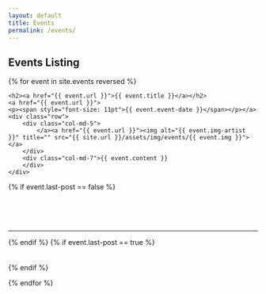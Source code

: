 ```yaml
---
layout: default
title: Events
permalink: /events/
---
```


<div class="jumbotron" style="margin-bottom: 0px; padding-bottom: 0px;">
	<h2>Events Listing</h2>
</div>

{% for event in site.events reversed %}

<div class="jumbotron" style="margin-bottom: 0px; padding-bottom: 0px;">
     
	<h2><a href="{{ event.url }}">{{ event.title }}</a></h2>
	<a href="{{ event.url }}">
	<p><span style="font-size: 11pt">{{ event.event-date }}</span></p></a>
	<div class="row">
		<div class="col-md-5">
			</a><a href="{{ event.url }}"><img alt="{{ event.img-artist }}" title="" src="{{ site.url }}/assets/img/events/{{ event.img }}"></a>
		</div>
		<div class="col-md-7">{{ event.content }}
		</div>
	</div>
</div>
  

{% if event.last-post == false %} <hr style="margin-top: 80px;"> {% endif %}
{% if event.last-post == true %} <br> <br> <br> {% endif %}

{% endfor %}